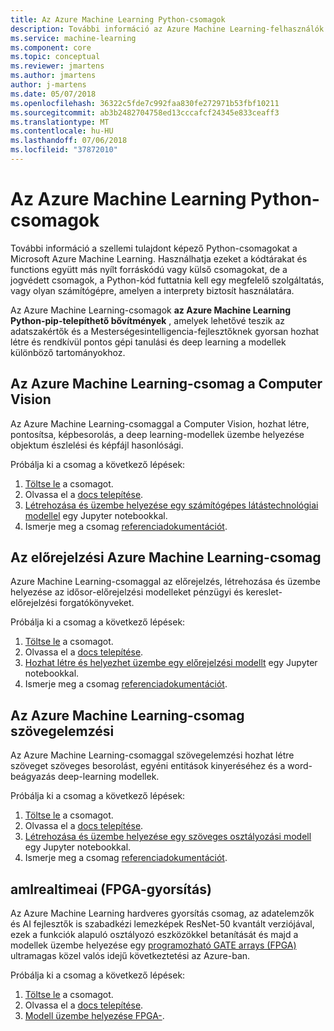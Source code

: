 ```yaml
---
title: Az Azure Machine Learning Python-csomagok
description: További információ az Azure Machine Learning-felhasználók számára, a python-csomagokat.
ms.service: machine-learning
ms.component: core
ms.topic: conceptual
ms.reviewer: jmartens
ms.author: jmartens
author: j-martens
ms.date: 05/07/2018
ms.openlocfilehash: 36322c5fde7c992faa830fe272971b53fbf10211
ms.sourcegitcommit: ab3b2482704758ed13cccafcf24345e833ceaff3
ms.translationtype: MT
ms.contentlocale: hu-HU
ms.lasthandoff: 07/06/2018
ms.locfileid: "37872010"
---
```

# <a name="python-packages-for-azure-machine-learning"></a>Az Azure Machine Learning Python-csomagok

További információ a szellemi tulajdont képező Python-csomagokat a Microsoft Azure Machine Learning. Használhatja ezeket a kódtárakat és functions együtt más nyílt forráskódú vagy külső csomagokat, de a jogvédett csomagok, a Python-kód futtatnia kell egy megfelelő szolgáltatás, vagy olyan számítógépre, amelyen a interprety biztosít használatára.

Az Azure Machine Learning-csomagok **az Azure Machine Learning Python-pip-telepíthető bővítmények** , amelyek lehetővé teszik az adatszakértők és a Mesterségesintelligencia-fejlesztőknek gyorsan hozhat létre és rendkívül pontos gépi tanulási és deep learning a modellek különböző tartományokhoz.

<a name="amlpcv"></a>
## <a name="azure-ml-package-for-computer-vision"></a>Az Azure Machine Learning-csomag a Computer Vision

Az Azure Machine Learning-csomaggal a Computer Vision, hozhat létre, pontosítsa, képbesorolás, a deep learning-modellek üzembe helyezése objektum észlelési és képfájl hasonlósági.

Próbálja ki a csomag a következő lépések:
1. [Töltse le](https://aka.ms/aml-packages/vision/download) a csomagot.
1. Olvassa el a [docs telepítése](https://aka.ms/aml-packages/vision).
1. [Létrehozása és üzembe helyezése egy számítógépes látástechnológiai modellel](how-to-build-deploy-image-classification-models.md) egy Jupyter notebookkal.
1. Ismerje meg a csomag [referenciadokumentációt](https://aka.ms/aml-packages/vision).

<a name="amlpf"></a>
## <a name="azure-ml-package-for-forecasting"></a>Az előrejelzési Azure Machine Learning-csomag

Azure Machine Learning-csomaggal az előrejelzés, létrehozása és üzembe helyezése az idősor-előrejelzési modelleket pénzügyi és kereslet-előrejelzési forgatókönyveket.

Próbálja ki a csomag a következő lépések:
1. [Töltse le](https://aka.ms/aml-packages/forecasting/download) a csomagot.
1. Olvassa el a [docs telepítése](https://aka.ms/aml-packages/forecasting).
1. [Hozhat létre és helyezhet üzembe egy előrejelzési modellt](how-to-build-deploy-forecast-models.md) egy Jupyter notebookkal.
1. Ismerje meg a csomag [referenciadokumentációt](https://aka.ms/aml-packages/forecasting).

<a name="amlpta"></a>
## <a name="azure-ml-package-for-text-analytics"></a>Az Azure Machine Learning-csomag szövegelemzési

Az Azure Machine Learning-csomaggal szövegelemzési hozhat létre szöveget szöveges besorolást, egyéni entitások kinyeréséhez és a word-beágyazás deep-learning modellek.

Próbálja ki a csomag a következő lépések:
1. [Töltse le](https://aka.ms/aml-packages/text/download) a csomagot.
1. Olvassa el a [docs telepítése](https://aka.ms/aml-packages/text).
1. [Létrehozása és üzembe helyezése egy szöveges osztályozási modell](how-to-build-deploy-text-classification-models.md) egy Jupyter notebookkal.
1. Ismerje meg a csomag [referenciadokumentációt](https://aka.ms/aml-packages/text).

<a name="amlrealtimeai"></a>
## <a name="amlrealtimeai-fpga-acceleration"></a>amlrealtimeai (FPGA-gyorsítás)

Az Azure Machine Learning hardveres gyorsítás csomag, az adatelemzők és AI fejlesztők is szabadkézi lemezképek ResNet-50 kvantált verziójával, ezek a funkciók alapuló osztályozó eszközökkel betanítását és majd a modellek üzembe helyezése egy [programozható GATE arrays (FPGA)](concept-accelerate-with-fpgas.md) ultramagas közel valós idejű következtetési az Azure-ban.

Próbálja ki a csomag a következő lépések:
1. [Töltse le](https://aka.ms/aml-real-time-ai-package) a csomagot.
1. Olvassa el a [docs telepítése](reference-fpga-package-overview.md).
1. [Modell üzembe helyezése FPGA-](how-to-deploy-fpga-web-service.md).

